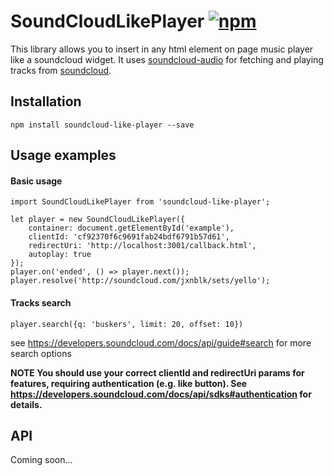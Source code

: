 # SoundCloudLikePlayer [![npm](https://img.shields.io/npm/v/soundcloud-like-player.svg?maxAge=2592000)](https://www.npmjs.com/package/soundcloud-like-player)
This library allows you to insert in any html element on page music player like a soundcloud widget.
It uses [soundcloud-audio](https://www.npmjs.com/package/soundcloud-audio) for fetching and playing tracks from [soundcloud](https://soundcloud.com).

## Installation
```
npm install soundcloud-like-player --save
```
## Usage examples
#### Basic usage
```
import SoundCloudLikePlayer from 'soundcloud-like-player';

let player = new SoundCloudLikePlayer({
    container: document.getElementById('example'),
    clientId: 'cf92370f6c9691fab24bdf6791b57d61',
    redirectUri: 'http://localhost:3001/callback.html',
    autoplay: true
});
player.on('ended', () => player.next());
player.resolve('http://soundcloud.com/jxnblk/sets/yello');
```
#### Tracks search
```
player.search({q: 'buskers', limit: 20, offset: 10})
```
see https://developers.soundcloud.com/docs/api/guide#search for more search options

**NOTE You should use your correct clientId and redirectUri params for features, requiring authentication (e.g. like button). 
See https://developers.soundcloud.com/docs/api/sdks#authentication for details.**
## API
Coming soon...